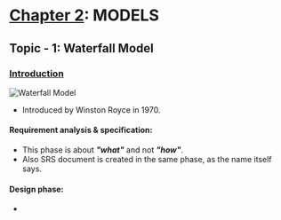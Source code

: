 # <u>Chapter 2</u>: MODELS





## **Topic - 1: Waterfall Model**

### <u>Introduction</u>

![Waterfall Model](./media/image5.png)

- Introduced by Winston Royce in 1970.

#### Requirement analysis & specification:

- This phase is about ***"what"*** and not ***"how"***.
- Also SRS document is created in the same phase, as the name itself says.

#### Design phase:

- 